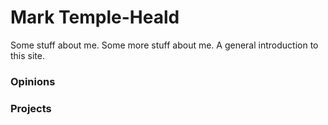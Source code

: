 # Mark Temple-Heald

Some stuff about me.
Some more stuff about me.
A general introduction to this site.

### Opinions

### Projects
